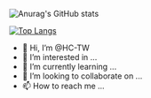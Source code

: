 ![Anurag's GitHub stats](https://github-readme-stats.vercel.app/api?username=HC-TW&count_private=true&bg_color=30,e96443,904e95&title_color=fff&text_color=fff)

[![Top Langs](https://github-readme-stats.vercel.app/api/top-langs/?username=HC-TW&theme=nord&layout=compact&bg_color=30,e96443,904e95&title_color=fff&text_color=fff)](https://github.com/anuraghazra/github-readme-stats)








- 👋 Hi, I’m @HC-TW
- 👀 I’m interested in ...
- 🌱 I’m currently learning ...
- 💞️ I’m looking to collaborate on ...
- 📫 How to reach me ...

<!---
HC-TW/HC-TW is a ✨ special ✨ repository because its `README.md` (this file) appears on your GitHub profile.
You can click the Preview link to take a look at your changes.
--->
